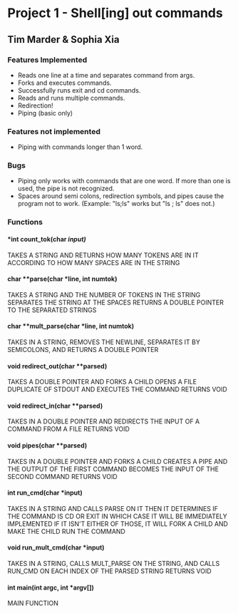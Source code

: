 # Project 1 - Shell[ing] out commands

## Tim Marder & Sophia Xia

### Features Implemented

- Reads one line at a time and separates command from args.
- Forks and executes commands.
- Successfully runs exit and cd commands.
- Reads and runs multiple commands.
- Redirection!
- Piping (basic only)

### Features not implemented

- Piping with commands longer than 1 word.

### Bugs

- Piping only works with commands that are one word. If more than one is used, the pipe is not recognized.
- Spaces around semi colons, redirection symbols, and pipes cause the program not to work. (Example: "ls;ls" works but "ls ; ls" does not.)

### Functions

#### *int count_tok(char *input)*
TAKES A STRING AND RETURNS HOW MANY TOKENS ARE IN IT ACCORDING TO HOW MANY SPACES ARE IN THE STRING

#### char **parse(char *line, int numtok)
TAKES A STRING AND THE NUMBER OF TOKENS IN THE STRING SEPARATES THE STRING AT THE SPACES RETURNS A DOUBLE POINTER TO THE SEPARATED STRINGS

#### char **mult_parse(char *line, int numtok)
TAKES IN A STRING, REMOVES THE NEWLINE, SEPARATES IT BY SEMICOLONS, AND RETURNS A DOUBLE POINTER

#### void redirect_out(char **parsed)
TAKES A DOUBLE POINTER AND FORKS A CHILD OPENS A FILE DUPLICATE OF STDOUT AND EXECUTES THE COMMAND RETURNS VOID

#### void redirect_in(char **parsed)
TAKES IN A DOUBLE POINTER AND REDIRECTS THE INPUT OF A COMMAND FROM A FILE RETURNS VOID

#### void pipes(char **parsed)
TAKES IN A DOUBLE POINTER AND FORKS A CHILD CREATES A PIPE AND THE OUTPUT OF THE FIRST COMMAND BECOMES THE INPUT OF THE SECOND COMMAND RETURNS VOID
   
#### int run_cmd(char *input)
TAKES IN A STRING AND CALLS PARSE ON IT THEN IT DETERMINES IF THE COMMAND IS CD OR EXIT IN WHICH CASE IT WILL BE IMMEDIATELY IMPLEMENTED IF IT ISN'T EITHER OF THOSE, IT WILL FORK A CHILD AND MAKE THE CHILD RUN THE COMMAND
 
#### void run_mult_cmd(char *input)
TAKES IN A STRING, CALLS MULT_PARSE ON THE STRING, AND CALLS RUN_CMD ON EACH INDEX OF THE PARSED STRING RETURNS VOID
     
#### int main(int argc, int *argv[])
MAIN FUNCTION
